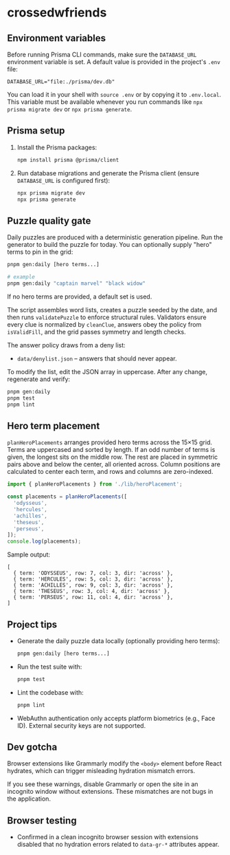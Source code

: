 # crossedwfriends

## Environment variables

Before running Prisma CLI commands, make sure the `DATABASE_URL` environment variable is set. A default value is provided in the project's `.env` file:

```
DATABASE_URL="file:./prisma/dev.db"
```

You can load it in your shell with `source .env` or by copying it to `.env.local`. This variable must be available whenever you run commands like `npx prisma migrate dev` or `npx prisma generate`.

## Prisma setup

1. Install the Prisma packages:

   ```bash
   npm install prisma @prisma/client
   ```

2. Run database migrations and generate the Prisma client (ensure `DATABASE_URL` is configured first):

   ```bash
   npx prisma migrate dev
   npx prisma generate
   ```

## Puzzle quality gate

Daily puzzles are produced with a deterministic generation pipeline.
Run the generator to build the puzzle for today. You can optionally supply
"hero" terms to pin in the grid:

```bash
pnpm gen:daily [hero terms...]

# example
pnpm gen:daily "captain marvel" "black widow"
```

If no hero terms are provided, a default set is used.

The script assembles word lists, creates a puzzle seeded by the date,
and then runs `validatePuzzle` to enforce structural rules. Validators
ensure every clue is normalized by `cleanClue`, answers obey the policy
from `isValidFill`, and the grid passes symmetry and length checks.

The answer policy draws from a deny list:

- `data/denylist.json` – answers that should never appear.

To modify the list, edit the JSON array in uppercase. After any change,
regenerate and verify:

```bash
pnpm gen:daily
pnpm test
pnpm lint
```

## Hero term placement

`planHeroPlacements` arranges provided hero terms across the 15×15 grid.
Terms are uppercased and sorted by length. If an odd number of terms is
given, the longest sits on the middle row. The rest are placed in symmetric
pairs above and below the center, all oriented across. Column positions are
calculated to center each term, and rows and columns are zero-indexed.

```ts
import { planHeroPlacements } from './lib/heroPlacement';

const placements = planHeroPlacements([
  'odysseus',
  'hercules',
  'achilles',
  'theseus',
  'perseus',
]);
console.log(placements);
```

Sample output:

```text
[
  { term: 'ODYSSEUS', row: 7, col: 3, dir: 'across' },
  { term: 'HERCULES', row: 5, col: 3, dir: 'across' },
  { term: 'ACHILLES', row: 9, col: 3, dir: 'across' },
  { term: 'THESEUS', row: 3, col: 4, dir: 'across' },
  { term: 'PERSEUS', row: 11, col: 4, dir: 'across' },
]
```

## Project tips

- Generate the daily puzzle data locally (optionally providing hero terms):

  ```bash
  pnpm gen:daily [hero terms...]
  ```

- Run the test suite with:

  ```bash
  pnpm test
  ```

- Lint the codebase with:
  
  ```bash
  pnpm lint
  ```

- WebAuthn authentication only accepts platform biometrics (e.g., Face ID).
  External security keys are not supported.

## Dev gotcha

Browser extensions like Grammarly modify the `<body>` element before React hydrates, which can trigger misleading hydration mismatch errors.

If you see these warnings, disable Grammarly or open the site in an incognito window without extensions. These mismatches are not bugs in the application.

## Browser testing

- Confirmed in a clean incognito browser session with extensions disabled that no hydration errors related to `data-gr-*` attributes appear.
